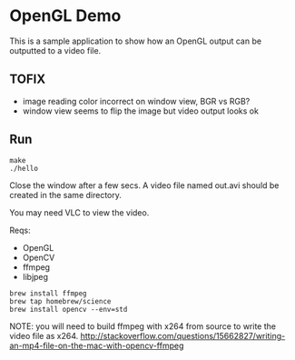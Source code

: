 # OpenGL Demo

This is a sample application to show how an OpenGL output can be outputted to a video file.

## TOFIX

* image reading color incorrect on window view, BGR vs RGB?
* window view seems to flip the image but video output looks ok

## Run

```
make
./hello
```
Close the window after a few secs.
A video file named out.avi should be created in the same directory.

You may need VLC to view the video.

Reqs:
* OpenGL
* OpenCV
* ffmpeg
* libjpeg

```
brew install ffmpeg
brew tap homebrew/science
brew install opencv --env=std
```

NOTE: you will need to build ffmpeg with x264 from source to write the
video file as x264.
http://stackoverflow.com/questions/15662827/writing-an-mp4-file-on-the-mac-with-opencv-ffmpeg

